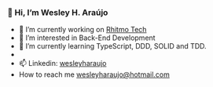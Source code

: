 ### 👋 Hi, I’m Wesley H. Araújo

- 🔭 I’m currently working on [Rhitmo Tech](https://rhitmotech.com.br/)
- 👀 I’m interested in Back-End Development
- 🌱 I’m currently learning TypeScript, DDD, SOLID and TDD.
- 
- 📫 Linkedin: [wesleyharaujo](https://www.linkedin.com/in/wesleyharaujo/)
-  How to reach me  wesleyharaujo@hotmail.com
